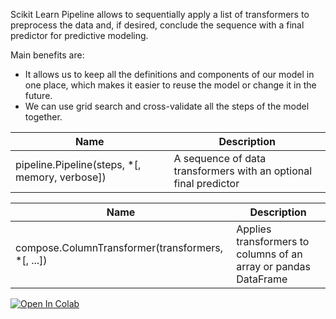 Scikit Learn Pipeline allows to sequentially apply a list of transformers to preprocess the data and, if desired, 
conclude the sequence with a final predictor for predictive modeling.

Main benefits are:
* It allows us to keep all the definitions and components of our model in one place, which makes it easier to reuse the model or change it in the future.
* We can use grid search and cross-validate all the steps of the model together.

| Name | Description |
| --- | --- |
| pipeline.Pipeline(steps, *[, memory, verbose]) | A sequence of data transformers with an optional final predictor |

| Name | Description |
| --- | --- |
| compose.ColumnTransformer(transformers, *[, ...]) | Applies transformers to columns of an array or pandas DataFrame |


<a target="_blank" href="https://colab.research.google.com/github/bitsManual/scikit-learn-pipelines-examples/blob/main/load_iris_RandomForestClassifier.ipynb">
  <img src="https://colab.research.google.com/assets/colab-badge.svg" alt="Open In Colab"/>
</a>



